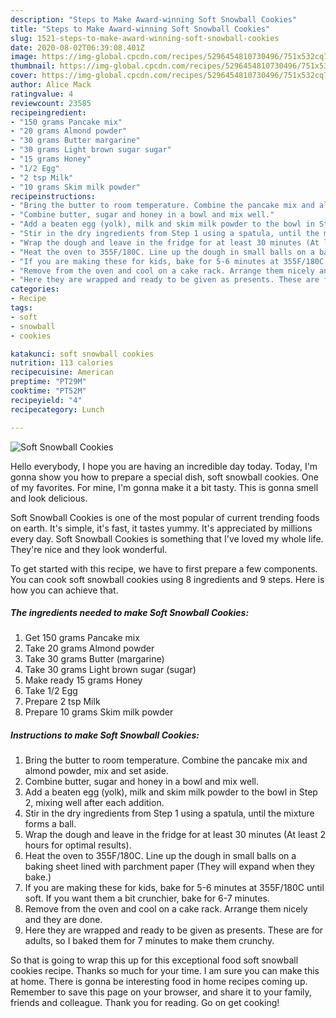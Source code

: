```yaml
---
description: "Steps to Make Award-winning Soft Snowball Cookies"
title: "Steps to Make Award-winning Soft Snowball Cookies"
slug: 1521-steps-to-make-award-winning-soft-snowball-cookies
date: 2020-08-02T06:39:08.401Z
image: https://img-global.cpcdn.com/recipes/5296454810730496/751x532cq70/soft-snowball-cookies-recipe-main-photo.jpg
thumbnail: https://img-global.cpcdn.com/recipes/5296454810730496/751x532cq70/soft-snowball-cookies-recipe-main-photo.jpg
cover: https://img-global.cpcdn.com/recipes/5296454810730496/751x532cq70/soft-snowball-cookies-recipe-main-photo.jpg
author: Alice Mack
ratingvalue: 4
reviewcount: 23585
recipeingredient:
- "150 grams Pancake mix"
- "20 grams Almond powder"
- "30 grams Butter margarine"
- "30 grams Light brown sugar sugar"
- "15 grams Honey"
- "1/2 Egg"
- "2 tsp Milk"
- "10 grams Skim milk powder"
recipeinstructions:
- "Bring the butter to room temperature. Combine the pancake mix and almond powder, mix and set aside."
- "Combine butter, sugar and honey in a bowl and mix well."
- "Add a beaten egg (yolk), milk and skim milk powder to the bowl in Step 2, mixing well after each addition."
- "Stir in the dry ingredients from Step 1 using a spatula, until the mixture forms a ball."
- "Wrap the dough and leave in the fridge for at least 30 minutes (At least 2 hours for optimal results)."
- "Heat the oven to 355F/180C. Line up the dough in small balls on a baking sheet lined with parchment paper (They will expand when they bake.)"
- "If you are making these for kids, bake for 5-6 minutes at 355F/180C until soft. If you want them a bit crunchier, bake for 6-7 minutes."
- "Remove from the oven and cool on a cake rack. Arrange them nicely and they are done."
- "Here they are wrapped and ready to be given as presents. These are for adults, so I baked them for 7 minutes to make them crunchy."
categories:
- Recipe
tags:
- soft
- snowball
- cookies

katakunci: soft snowball cookies 
nutrition: 113 calories
recipecuisine: American
preptime: "PT29M"
cooktime: "PT52M"
recipeyield: "4"
recipecategory: Lunch

---
```



![Soft Snowball Cookies](https://img-global.cpcdn.com/recipes/5296454810730496/751x532cq70/soft-snowball-cookies-recipe-main-photo.jpg)

Hello everybody, I hope you are having an incredible day today. Today, I'm gonna show you how to prepare a special dish, soft snowball cookies. One of my favorites. For mine, I'm gonna make it a bit tasty. This is gonna smell and look delicious.



Soft Snowball Cookies is one of the most popular of current trending foods on earth. It's simple, it's fast, it tastes yummy. It's appreciated by millions every day. Soft Snowball Cookies is something that I've loved my whole life. They're nice and they look wonderful.


To get started with this recipe, we have to first prepare a few components. You can cook soft snowball cookies using 8 ingredients and 9 steps. Here is how you can achieve that.

<!--inarticleads1-->

##### The ingredients needed to make Soft Snowball Cookies:

1. Get 150 grams Pancake mix
1. Take 20 grams Almond powder
1. Take 30 grams Butter (margarine)
1. Take 30 grams Light brown sugar (sugar)
1. Make ready 15 grams Honey
1. Take 1/2 Egg
1. Prepare 2 tsp Milk
1. Prepare 10 grams Skim milk powder




<!--inarticleads2-->

##### Instructions to make Soft Snowball Cookies:

1. Bring the butter to room temperature. Combine the pancake mix and almond powder, mix and set aside.
1. Combine butter, sugar and honey in a bowl and mix well.
1. Add a beaten egg (yolk), milk and skim milk powder to the bowl in Step 2, mixing well after each addition.
1. Stir in the dry ingredients from Step 1 using a spatula, until the mixture forms a ball.
1. Wrap the dough and leave in the fridge for at least 30 minutes (At least 2 hours for optimal results).
1. Heat the oven to 355F/180C. Line up the dough in small balls on a baking sheet lined with parchment paper (They will expand when they bake.)
1. If you are making these for kids, bake for 5-6 minutes at 355F/180C until soft. If you want them a bit crunchier, bake for 6-7 minutes.
1. Remove from the oven and cool on a cake rack. Arrange them nicely and they are done.
1. Here they are wrapped and ready to be given as presents. These are for adults, so I baked them for 7 minutes to make them crunchy.




So that is going to wrap this up for this exceptional food soft snowball cookies recipe. Thanks so much for your time. I am sure you can make this at home. There is gonna be interesting food in home recipes coming up. Remember to save this page on your browser, and share it to your family, friends and colleague. Thank you for reading. Go on get cooking!
